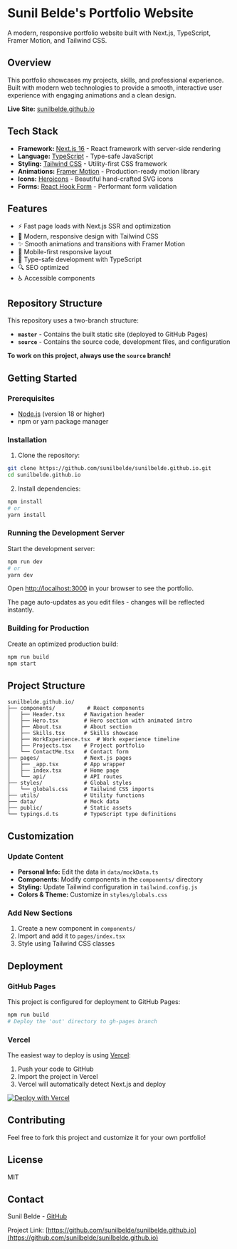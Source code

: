 # Sunil Belde's Portfolio Website

A modern, responsive portfolio website built with Next.js, TypeScript, Framer Motion, and Tailwind CSS.

## Overview

This portfolio showcases my projects, skills, and professional experience. Built with modern web technologies to provide a smooth, interactive user experience with engaging animations and a clean design.

**Live Site:** [sunilbelde.github.io](https://sunilbelde.github.io)

## Tech Stack

- **Framework:** [Next.js 16](https://nextjs.org/) - React framework with server-side rendering
- **Language:** [TypeScript](https://www.typescriptlang.org/) - Type-safe JavaScript
- **Styling:** [Tailwind CSS](https://tailwindcss.com/) - Utility-first CSS framework
- **Animations:** [Framer Motion](https://www.framer.com/motion/) - Production-ready motion library
- **Icons:** [Heroicons](https://heroicons.com/) - Beautiful hand-crafted SVG icons
- **Forms:** [React Hook Form](https://react-hook-form.com/) - Performant form validation

## Features

- ⚡️ Fast page loads with Next.js SSR and optimization
- 🎨 Modern, responsive design with Tailwind CSS
- ✨ Smooth animations and transitions with Framer Motion
- 📱 Mobile-first responsive layout
- 🎯 Type-safe development with TypeScript
- 🔍 SEO optimized
- ♿️ Accessible components

## Repository Structure

This repository uses a two-branch structure:

- **`master`** - Contains the built static site (deployed to GitHub Pages)
- **`source`** - Contains the source code, development files, and configuration

**To work on this project, always use the `source` branch!**

## Getting Started

### Prerequisites

- [Node.js](https://nodejs.org/) (version 18 or higher)
- npm or yarn package manager

### Installation

1. Clone the repository:
```bash
git clone https://github.com/sunilbelde/sunilbelde.github.io.git
cd sunilbelde.github.io
```

2. Install dependencies:
```bash
npm install
# or
yarn install
```

### Running the Development Server

Start the development server:

```bash
npm run dev
# or
yarn dev
```

Open [http://localhost:3000](http://localhost:3000) in your browser to see the portfolio.

The page auto-updates as you edit files - changes will be reflected instantly.

### Building for Production

Create an optimized production build:

```bash
npm run build
npm start
```

## Project Structure

```
sunilbelde.github.io/
├── components/          # React components
│   ├── Header.tsx      # Navigation header
│   ├── Hero.tsx        # Hero section with animated intro
│   ├── About.tsx       # About section
│   ├── Skills.tsx      # Skills showcase
│   ├── WorkExperience.tsx  # Work experience timeline
│   ├── Projects.tsx    # Project portfolio
│   └── ContactMe.tsx   # Contact form
├── pages/              # Next.js pages
│   ├── _app.tsx        # App wrapper
│   ├── index.tsx       # Home page
│   └── api/            # API routes
├── styles/             # Global styles
│   └── globals.css     # Tailwind CSS imports
├── utils/              # Utility functions
├── data/               # Mock data
├── public/             # Static assets
└── typings.d.ts        # TypeScript type definitions
```

## Customization

### Update Content

- **Personal Info:** Edit the data in `data/mockData.ts`
- **Components:** Modify components in the `components/` directory
- **Styling:** Update Tailwind configuration in `tailwind.config.js`
- **Colors & Theme:** Customize in `styles/globals.css`

### Add New Sections

1. Create a new component in `components/`
2. Import and add it to `pages/index.tsx`
3. Style using Tailwind CSS classes

## Deployment

### GitHub Pages

This project is configured for deployment to GitHub Pages:

```bash
npm run build
# Deploy the 'out' directory to gh-pages branch
```

### Vercel

The easiest way to deploy is using [Vercel](https://vercel.com):

1. Push your code to GitHub
2. Import the project in Vercel
3. Vercel will automatically detect Next.js and deploy

[![Deploy with Vercel](https://vercel.com/button)](https://vercel.com/new/clone?repository-url=https://github.com/sunilbelde/sunilbelde.github.io)

## Contributing

Feel free to fork this project and customize it for your own portfolio!

## License

MIT

## Contact

Sunil Belde - [GitHub](https://github.com/sunilbelde)

Project Link: [https://github.com/sunilbelde/sunilbelde.github.io](https://github.com/sunilbelde/sunilbelde.github.io)
